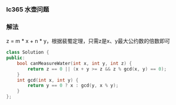 ### lc365 水壶问题

### 解法

z = m * x + n * y，根据裴蜀定理，只需z是x、y最大公约数的倍数即可

```cpp
class Solution {
public:
    bool canMeasureWater(int x, int y, int z) {
        return z == 0 || (x + y >= z && z % gcd(x, y) == 0);
    }
    int gcd(int x, int y) {
        return y == 0 ? x : gcd(y, x % y);
    }
};
```